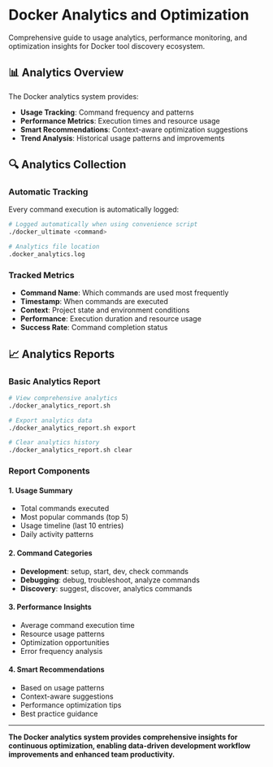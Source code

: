 # Docker Analytics and Optimization

Comprehensive guide to usage analytics, performance monitoring, and optimization insights for Docker tool discovery ecosystem.

## 📊 Analytics Overview

The Docker analytics system provides:
- **Usage Tracking**: Command frequency and patterns
- **Performance Metrics**: Execution times and resource usage
- **Smart Recommendations**: Context-aware optimization suggestions
- **Trend Analysis**: Historical usage patterns and improvements

## 🔍 Analytics Collection

### Automatic Tracking
Every command execution is automatically logged:
```bash
# Logged automatically when using convenience script
./docker_ultimate <command>

# Analytics file location
.docker_analytics.log
```

### Tracked Metrics
- **Command Name**: Which commands are used most frequently
- **Timestamp**: When commands are executed
- **Context**: Project state and environment conditions
- **Performance**: Execution duration and resource usage
- **Success Rate**: Command completion status

## 📈 Analytics Reports

### Basic Analytics Report
```bash
# View comprehensive analytics
./docker_analytics_report.sh

# Export analytics data
./docker_analytics_report.sh export

# Clear analytics history
./docker_analytics_report.sh clear
```

### Report Components

#### 1. Usage Summary
- Total commands executed
- Most popular commands (top 5)
- Usage timeline (last 10 entries)
- Daily activity patterns

#### 2. Command Categories
- **Development**: setup, start, dev, check commands
- **Debugging**: debug, troubleshoot, analyze commands  
- **Discovery**: suggest, discover, analytics commands

#### 3. Performance Insights
- Average command execution time
- Resource usage patterns
- Optimization opportunities
- Error frequency analysis

#### 4. Smart Recommendations
- Based on usage patterns
- Context-aware suggestions
- Performance optimization tips
- Best practice guidance

---

**The Docker analytics system provides comprehensive insights for continuous optimization, enabling data-driven development workflow improvements and enhanced team productivity.**
